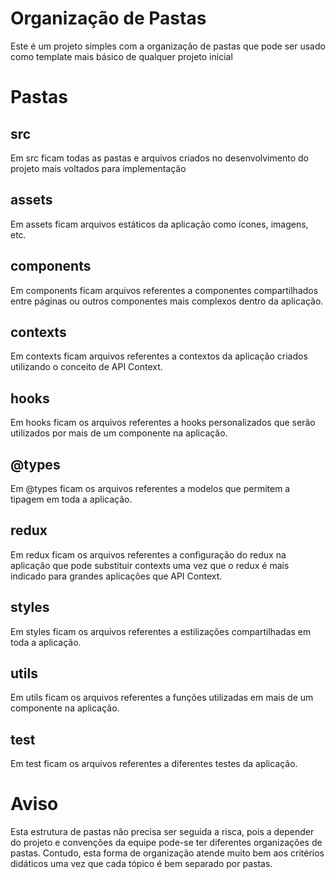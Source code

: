# Organização de Pastas
Este é um projeto simples com a organização de pastas que pode ser usado como template mais básico de qualquer projeto inicial

# Pastas
## src
Em src ficam todas as pastas e arquivos criados no desenvolvimento do projeto mais voltados para implementação
## assets
Em assets ficam arquivos estáticos da aplicação como ícones, imagens, etc.
## components
Em components ficam arquivos referentes a componentes compartilhados entre páginas ou outros componentes mais complexos dentro da aplicação.
## contexts
Em contexts ficam arquivos referentes a contextos da aplicação criados utilizando o conceito de API Context.
## hooks
Em hooks ficam os arquivos referentes a hooks personalizados que serão utilizados por mais de um componente na aplicação.
## @types
Em @types ficam os arquivos referentes a modelos que permitem a tipagem em toda a aplicação.
## redux
Em redux ficam os arquivos referentes a configuração do redux na aplicação que pode substituir contexts uma vez que o redux é mais indicado para grandes aplicações que API Context.
## styles
Em styles ficam os arquivos referentes a estilizações compartilhadas em toda a aplicação.
## utils
Em utils ficam os arquivos referentes a funções utilizadas em mais de um componente na aplicação.
## test
Em test ficam os arquivos referentes a diferentes testes da aplicação.

# Aviso
Esta estrutura de pastas não precisa ser seguida a risca, pois a depender do projeto e convenções da equipe pode-se ter diferentes organizações de pastas. Contudo, esta forma de organização atende muito bem aos critérios didáticos uma vez que cada tópico é bem separado por pastas.